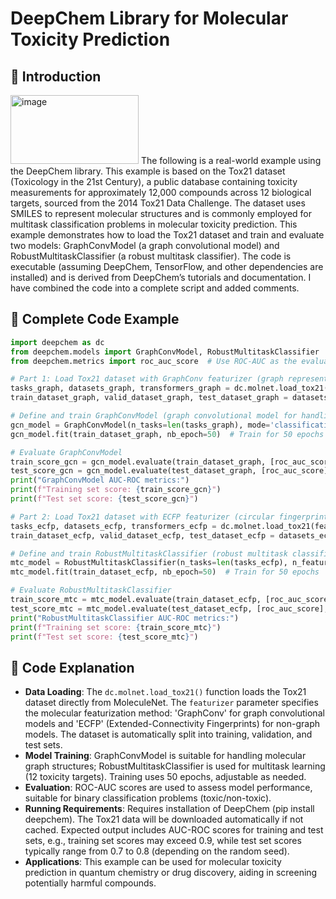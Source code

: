 # DeepChem Library for Molecular Toxicity Prediction
## 📖 Introduction
<img width="205" height="110" alt="image" src="https://github.com/user-attachments/assets/6a0b26c8-ef80-4fc5-8612-3f12dc693c23" />  
The following is a real-world example using the DeepChem library. This example is based on the Tox21 dataset (Toxicology in the 21st Century), a public database containing toxicity measurements for approximately 12,000 compounds across 12 biological targets, sourced from the 2014 Tox21 Data Challenge. The dataset uses SMILES to represent molecular structures and is commonly employed for multitask classification problems in molecular toxicity prediction.
This example demonstrates how to load the Tox21 dataset and train and evaluate two models: GraphConvModel (a graph convolutional model) and RobustMultitaskClassifier (a robust multitask classifier). The code is executable (assuming DeepChem, TensorFlow, and other dependencies are installed) and is derived from DeepChem’s tutorials and documentation. I have combined the code into a complete script and added comments.

## 📖 Complete Code Example
```python
import deepchem as dc
from deepchem.models import GraphConvModel, RobustMultitaskClassifier
from deepchem.metrics import roc_auc_score  # Use ROC-AUC as the evaluation metric

# Part 1: Load Tox21 dataset with GraphConv featurizer (graph representation)
tasks_graph, datasets_graph, transformers_graph = dc.molnet.load_tox21(featurizer='GraphConv')
train_dataset_graph, valid_dataset_graph, test_dataset_graph = datasets_graph

# Define and train GraphConvModel (graph convolutional model for handling molecular graph structures)
gcn_model = GraphConvModel(n_tasks=len(tasks_graph), mode='classification', dropout=0.2)
gcn_model.fit(train_dataset_graph, nb_epoch=50)  # Train for 50 epochs

# Evaluate GraphConvModel
train_score_gcn = gcn_model.evaluate(train_dataset_graph, [roc_auc_score], transformers_graph)
test_score_gcn = gcn_model.evaluate(test_dataset_graph, [roc_auc_score], transformers_graph)
print("GraphConvModel AUC-ROC metrics:")
print(f"Training set score: {train_score_gcn}")
print(f"Test set score: {test_score_gcn}")

# Part 2: Load Tox21 dataset with ECFP featurizer (circular fingerprint representation, non-graph model)
tasks_ecfp, datasets_ecfp, transformers_ecfp = dc.molnet.load_tox21(featurizer='ECFP')
train_dataset_ecfp, valid_dataset_ecfp, test_dataset_ecfp = datasets_ecfp

# Define and train RobustMultitaskClassifier (robust multitask classifier)
mtc_model = RobustMultitaskClassifier(n_tasks=len(tasks_ecfp), n_features=1024, layer_sizes=[1000], dropout=0.5)
mtc_model.fit(train_dataset_ecfp, nb_epoch=50)  # Train for 50 epochs

# Evaluate RobustMultitaskClassifier
train_score_mtc = mtc_model.evaluate(train_dataset_ecfp, [roc_auc_score], transformers_ecfp)
test_score_mtc = mtc_model.evaluate(test_dataset_ecfp, [roc_auc_score], transformers_ecfp)
print("RobustMultitaskClassifier AUC-ROC metrics:")
print(f"Training set score: {train_score_mtc}")
print(f"Test set score: {test_score_mtc}")
```

## 📖 Code Explanation
- **Data Loading**: The `dc.molnet.load_tox21()` function loads the Tox21 dataset directly from MoleculeNet. The `featurizer` parameter specifies the molecular featurization method: 'GraphConv' for graph convolutional models and 'ECFP' (Extended-Connectivity Fingerprints) for non-graph models. The dataset is automatically split into training, validation, and test sets.
- **Model Training**: GraphConvModel is suitable for handling molecular graph structures; RobustMultitaskClassifier is used for multitask learning (12 toxicity targets). Training uses 50 epochs, adjustable as needed.
- **Evaluation**: ROC-AUC scores are used to assess model performance, suitable for binary classification problems (toxic/non-toxic).
- **Running Requirements**: Requires installation of DeepChem (pip install deepchem). The Tox21 data will be downloaded automatically if not cached. Expected output includes AUC-ROC scores for training and test sets, e.g., training set scores may exceed 0.9, while test set scores typically range from 0.7 to 0.8 (depending on the random seed).
- **Applications**: This example can be used for molecular toxicity prediction in quantum chemistry or drug discovery, aiding in screening potentially harmful compounds.
